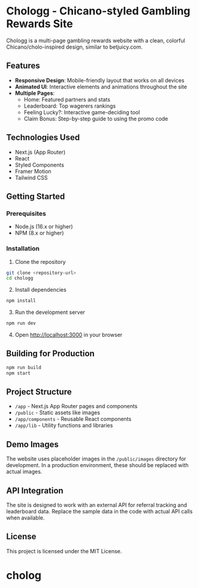 # Chologg - Chicano-styled Gambling Rewards Site

Chologg is a multi-page gambling rewards website with a clean, colorful Chicano/cholo-inspired design, similar to betjuicy.com.

## Features

- **Responsive Design**: Mobile-friendly layout that works on all devices
- **Animated UI**: Interactive elements and animations throughout the site
- **Multiple Pages**:
  - Home: Featured partners and stats
  - Leaderboard: Top wagerers rankings
  - Feeling Lucky?: Interactive game-deciding tool
  - Claim Bonus: Step-by-step guide to using the promo code

## Technologies Used

- Next.js (App Router)
- React
- Styled Components
- Framer Motion
- Tailwind CSS

## Getting Started

### Prerequisites

- Node.js (16.x or higher)
- NPM (8.x or higher)

### Installation

1. Clone the repository
```bash
git clone <repository-url>
cd chologg
```

2. Install dependencies
```bash
npm install
```

3. Run the development server
```bash
npm run dev
```

4. Open [http://localhost:3000](http://localhost:3000) in your browser

## Building for Production

```bash
npm run build
npm start
```

## Project Structure

- `/app` - Next.js App Router pages and components
- `/public` - Static assets like images
- `/app/components` - Reusable React components
- `/app/lib` - Utility functions and libraries

## Demo Images

The website uses placeholder images in the `/public/images` directory for development. In a production environment, these should be replaced with actual images.

## API Integration

The site is designed to work with an external API for referral tracking and leaderboard data. Replace the sample data in the code with actual API calls when available.

## License

This project is licensed under the MIT License.
# cholog
